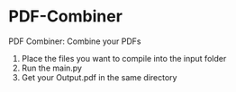 # PDF-Combiner
PDF Combiner: Combine your PDFs

1. Place the files you want to compile into the input folder
2. Run the main.py
3. Get your Output.pdf in the same directory
